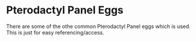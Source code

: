 # Pterodactyl Panel Eggs

There are some of the othe common Pterodactyl Panel eggs which is used. This is just for easy referencing/access.
